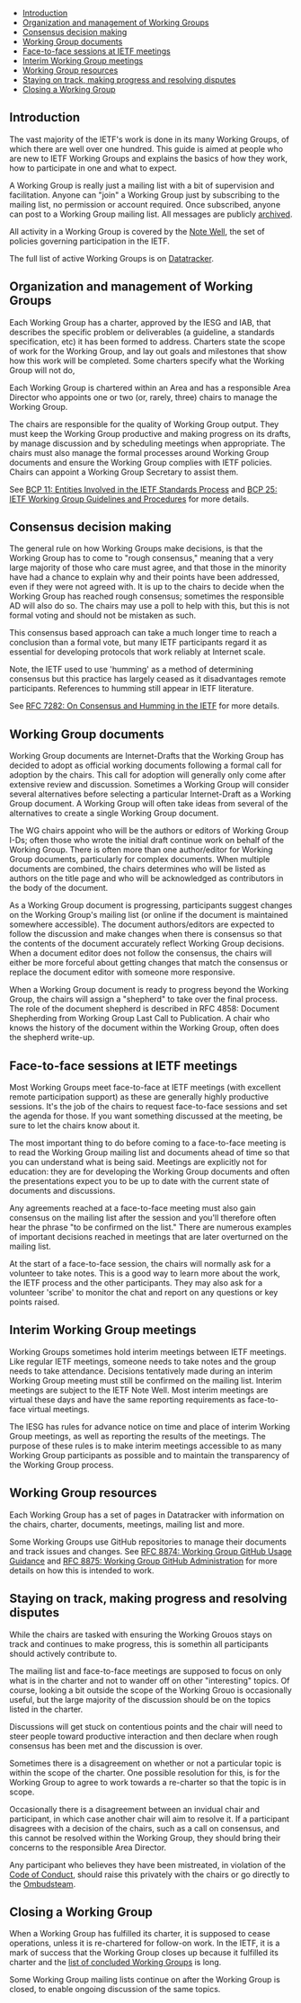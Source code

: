* <a href="#introduction">Introduction</a>
* <a href="#organization">Organization and management of Working Groups</a>
* <a href="#consensus">Consensus decision making</a>
* <a href="#documents">Working Group documents</a>
* <a href="#sessions">Face-to-face sessions at IETF meetings</a>
* <a href="#interims">Interim Working Group meetings</a>
* <a href="#resources">Working Group resources</a>
* <a href="#progress">Staying on track, making progress and resolving disputes</a>
* <a href="#closing">Closing a Working Group</a>

## <a id="introduction">Introduction</a>
The vast majority of the IETF's work is done in its many Working Groups, of which there are well over one hundred. This guide is aimed at people who are new to IETF Working Groups and explains the basics of how they work, how to participate in one and what to expect.

A Working Group is really just a mailing list with a bit of supervision and facilitation.  Anyone can "join" a Working Group just by subscribing to the mailing list, no permission or account required. Once subscribed, anyone can post to a Working Group mailing list.  All messages are publicly [archived](https://mailarchive.ietf.org).

All activity in a Working Group is covered by the [Note Well](https://www.ietf.org/about/note-well/), the set of policies governing participation in the IETF.

The full list of active Working Groups is on [Datatracker](https://datatracker.ietf.org/wg/). 

## <a id="organization">Organization and management of Working Groups</a>
Each Working Group has a charter, approved by the IESG and IAB, that describes the specific problem or deliverables (a guideline, a standards specification, etc) it has been formed to address. Charters state the scope of work for the Working Group, and lay out goals and milestones that show how this work will be completed. Some  charters specify what the Working Group will not do,

Each Working Group is chartered within an Area and has a responsible Area Director who appoints one or two (or, rarely, three) chairs to manage the Working Group.

The chairs are responsible for the quality of Working Group output. They must keep the Working Group productive and making progress on its drafts, by manage discussion and by scheduling meetings when appropriate. The chairs must also manage the formal processes around Working Group documents and ensure the Working Group complies with IETF policies. Chairs can appoint a Working Group Secretary to assist them.

See [BCP 11: Entities Involved in the IETF Standards Process](https://www.rfc-editor.org/rfc/rfc9281.html) and [BCP 25: IETF Working Group Guidelines and Procedures](https://www.rfc-editor.org/rfc/rfc2418.html) for more details.

## <a id="consensus">Consensus decision making</a>
The general rule on how Working Groups make decisions, is that the Working Group has to come to "rough consensus," meaning that a very large majority of those who care must agree, and that those in the minority have had a chance to explain why and their points have been addressed, even if they were not agreed with. It is up to the chairs to decide when the Working Group has reached rough consensus; sometimes the responsible AD will also do so.  The chairs may use a poll to help with this, but this is not formal voting and should not be mistaken as such.

This consensus based approach can take a much longer time to reach a conclusion than a formal vote, but many IETF participants regard it as essential for developing protocols that work reliably at Internet scale. 

Note, the IETF used to use 'humming' as a method of determining consensus but this practice has largely ceased as it disadvantages remote participants.  References to humming still appear in IETF literature.

See [RFC 7282: On Consensus and Humming in the IETF](https://www.rfc-editor.org/rfc/rfc7282.html) for more details.

## <a id="documents">Working Group documents</a>
Working Group documents are Internet-Drafts that the Working Group has decided to adopt as official working documents following a formal call for adoption by the chairs. This call for adoption will generally only come after extensive review and discussion. Sometimes a Working Group will consider several alternatives before selecting a particular Internet-Draft as a Working Group document. A Working Group will often take ideas from several of the alternatives to create a single Working Group document.

The WG chairs appoint who will be the authors or editors of Working Group I-Ds; often those who wrote the initial draft continue work on behalf of the Working Group. There is often more than one author/editor for Working Group documents, particularly for complex documents. When multiple documents are combined, the chairs determines who will be listed as authors on the title page and who will be acknowledged as contributors in the body of the document.

As a Working Group document is progressing, participants suggest changes on the Working Group's mailing list (or online if the document is maintained somewhere accessible). The document authors/editors are expected to follow the discussion and make changes when there is consensus so that the contents of the document accurately reflect Working Group decisions. When a document editor does not follow the consensus, the chairs will either be more forceful about getting changes that match the consensus or replace the document editor with someone more responsive. 

When a Working Group document is ready to progress beyond the Working Group, the chairs will assign a "shepherd" to take over the final process. The role of the document shepherd is described in RFC 4858: Document Shepherding from Working Group Last Call to Publication. A chair who knows the history of the document within the Working Group, often does the shepherd write-up.

## <a id="sessions">Face-to-face sessions at IETF meetings</a>
Most Working Groups meet face-to-face at IETF meetings (with excellent remote participation support) as these are generally highly productive sessions. It's the job of the chairs to request face-to-face sessions and set the agenda for those. If you want something discussed at the meeting, be sure to let the chairs know about it.

The most important thing to do before coming to a face-to-face meeting is to read the Working Group mailing list and documents ahead of time so that you can understand what is being said. Meetings are explicitly not for education: they are for developing the Working Group documents and often the presentations expect you to be up to date with the current state of documents and discussions.

Any agreements reached at a face-to-face meeting must also gain consensus on the mailing list after the session and you'll therefore often hear the phrase "to be confirmed on the list." There are numerous examples of important decisions reached in meetings that are later overturned on the mailing list.

At the start of a face-to-face session, the chairs will normally ask for a volunteer to take notes. This is a good way to learn more about the work, the IETF process and the other participants. They may also ask for a volunteer 'scribe' to monitor the chat and report on any questions or key points raised.

## <a id="interims">Interim Working Group meetings</a>
Working Groups sometimes hold interim meetings between IETF meetings. Like regular IETF meetings, someone needs to take notes and the group needs to take attendance. Decisions tentatively made during an interim Working Group meeting must still be confirmed on the mailing list. Interim meetings are subject to the IETF Note Well. Most interim meetings are virtual these days and have the same reporting requirements as face-to-face virtual meetings.

The IESG has rules for advance notice on time and place of interim Working Group meetings, as well as reporting the results of the meetings. The purpose of these rules is to make interim meetings accessible to as many Working Group participants as possible and to maintain the transparency of the Working Group process.

## <a id="resources">Working Group resources</a>
Each Working Group has a set of pages in Datatracker with information on the chairs, charter, documents, meetings, mailing list and more.

Some Working Groups use GitHub repositories to manage their documents and track issues and changes.  See [RFC 8874: Working Group GitHub Usage Guidance](https://www.rfc-editor.org/rfc/rfc8874.html) and [RFC 8875: Working Group GitHub Administration](https://www.rfc-editor.org/rfc/rfc8875.html) for more details on how this is intended to work.

## <a id="progress">Staying on track, making progress and resolving disputes</a>
While the chairs are tasked with ensuring the Working Grouos stays on track and continues to make progress, this is somethin all participants should actively contribute to.

The mailing list and face-to-face meetings are supposed to focus on only what is in the charter and not to wander off on other "interesting" topics. Of course, looking a bit outside the scope of the Working Grouo is occasionally useful, but the large majority of the discussion should be on the topics listed in the charter. 

Discussions will get stuck on contentious points and the chair will need to steer people toward productive interaction and then declare when rough consensus has been met and the discussion is over.

Sometimes there is a disagreement on whether or not a particular topic is within the scope of the charter. One possible resolution for this, is for the Working Group to agree to work towards a re-charter so that the topic is in scope. 

Occasionally there is a disagreement between an invidual chair and participant, in which case another chair will aim to resolve it. If a participant disagrees with a decision of the chairs, such as a call on consensus, and this cannot be resolved within the Working Group, they should bring their concerns to the responsible Area Director.

Any participant who believes they have been mistreated, in violation of the [Code of Conduct](https://www.rfc-editor.org/rfc/rfc7154.html), should raise this privately with the chairs or go directly to the [Ombudsteam](https://www.ietf.org/contact/ombudsteam/).

## <a id="closing">Closing a Working Group</a>
When a Working Group has fulfilled its charter, it is supposed to cease operations, unless it is re-chartered for follow-on work.  In the IETF, it is a mark of success that the Working Group closes up because it fulfilled its charter and the [list of concluded Working Groups](https://datatracker.ietf.org/group/concluded/) is long. 

Some Working Group mailing lists continue on after the Working Group is closed, to enable ongoing discussion of the same topics.
